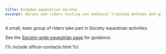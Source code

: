 ```yaml
---
title: Kingdom equestrian marshal
excerpt: Horses and riders testing out medieval training methods and games
---
```


A small, keen group of riders take part in Society equestrian activities.

See the [Society-wide equestrian page](https://www.sca.org/resources/martial-activities/equestrian/) for guidance. 


{% include officer-contacts.html %}
